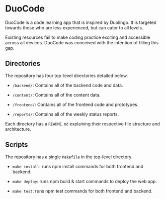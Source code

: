 # DuoCode

DuoCode is a code learning app that is inspired by Duolingo. It is targeted towards those who are less experienced, but can cater to all levels. 

Existing resources fail to make coding practice exciting and accessible across all devices. DuoCode was conceived with the intention of filling this gap. 

## Directories

The repository has four top-level directories detailed below.

- ```/backend/```: Contains all of the backend code and data. 

- ```/content/```: Contains all of the content data.

- ```/frontend/```: Contains all of the frontend code and prototypes.

- ```/reports/```: Contains all of the weekly status reports.

Each directory has a ```README.md``` explaining their respective file structure and architecture.

## Scripts

The repository has a single ```Makefile``` in the top-level directory.

- ```make install```: runs npm install commands for both frontend and backend.

- ```make deploy```: runs npm build & start commands to deploy the web app.

- ```make test```: runs npm test commands for both frontend and backend.
